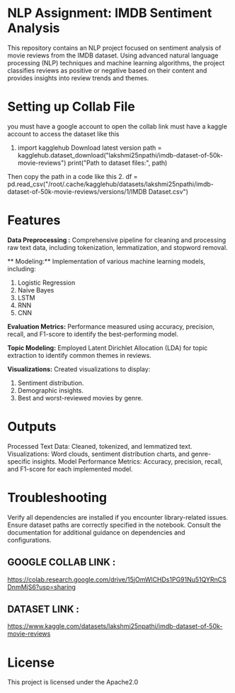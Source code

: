 # NLP Assignment: IMDB Sentiment Analysis

This repository contains an NLP project focused on sentiment analysis of movie reviews from the IMDB dataset. Using advanced natural language processing (NLP) techniques and machine learning algorithms, the project classifies reviews as positive or negative based on their content and provides insights into review trends and themes.

# Setting up Collab File
you must have a google account to open the collab link 
must have a kaggle account to access the dataset like this 
1. import kagglehub
 Download latest version
path = kagglehub.dataset_download("lakshmi25npathi/imdb-dataset-of-50k-movie-reviews")
print("Path to dataset files:", path)

Then copy the path in a code like this 
2. df = pd.read_csv("/root/.cache/kagglehub/datasets/lakshmi25npathi/imdb-dataset-of-50k-movie-reviews/versions/1/IMDB Dataset.csv")

# Features

 **Data Preprocessing :** Comprehensive pipeline for cleaning and processing raw text data, including tokenization, lemmatization, and stopword removal.

** Modeling:** Implementation of various machine learning models, including:

1. Logistic Regression
2. Naive Bayes
3. LSTM
4. RNN
5. CNN

 **Evaluation Metrics:** Performance measured using accuracy, precision, recall, and F1-score to identify the best-performing model.

**Topic Modeling:** Employed Latent Dirichlet Allocation (LDA) for topic extraction to identify common themes in reviews.

 **Visualizations:** Created visualizations to display:

1. Sentiment distribution.
2. Demographic insights.
3. Best and worst-reviewed movies by genre.

# Outputs
Processed Text Data: Cleaned, tokenized, and lemmatized text.
Visualizations: Word clouds, sentiment distribution charts, and genre-specific insights.
Model Performance Metrics: Accuracy, precision, recall, and F1-score for each implemented model.

# Troubleshooting
Verify all dependencies are installed if you encounter library-related issues.
Ensure dataset paths are correctly specified in the notebook.
Consult the documentation for additional guidance on dependencies and configurations.

## GOOGLE COLLAB LINK :
https://colab.research.google.com/drive/15jOmWlCHDs1PG91Nu51QYRnCSDnmMjS6?usp=sharing
## DATASET LINK :
https://www.kaggle.com/datasets/lakshmi25npathi/imdb-dataset-of-50k-movie-reviews

# License
This project is licensed under the Apache2.0

